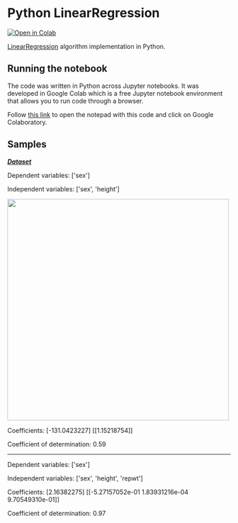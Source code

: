 # Python LinearRegression

[![Open in Colab](https://img.shields.io/badge/Open%20in%20Colab-Open-blue?logo=google-colab)](https://drive.google.com/file/d/1lBMmlnnskxR9WhhqCvc1LmqT1HL5T6pj/view?usp=sharing)

[LinearRegression](https://en.wikipedia.org/wiki/Linear_regression) algorithm implementation in Python.

## Running the notebook

The code was written in Python across Jupyter notebooks. It was developed in Google Colab which is a free Jupyter notebook environment that allows you to run code through a browser.

Follow [this link](https://drive.google.com/file/d/1lBMmlnnskxR9WhhqCvc1LmqT1HL5T6pj/view?usp=sharing) to open the notepad with this code and click on Google Colaboratory.

## Samples

[***Dataset***](https://github.com/sdukshis/ml-intro/blob/master/datasets/Davis.csv)

Dependent variables: ['sex']

Independent variables: ['sex', 'height']

<img src="https://github.com/Nekhocheninov/Classification-And-Regression-Algorithms/blob/main/LinearRegression/img/img_1.png" width="500">

Coefficients: 
 [-131.0423227] [[1.15218754]]
 
Coefficient of determination: 0.59

---

Dependent variables: ['sex']

Independent variables: ['sex', 'height', 'repwt']

Coefficients: 
 [2.16382275] [[-5.27157052e-01  1.83931216e-04  9.70549310e-01]]
 
Coefficient of determination: 0.97
